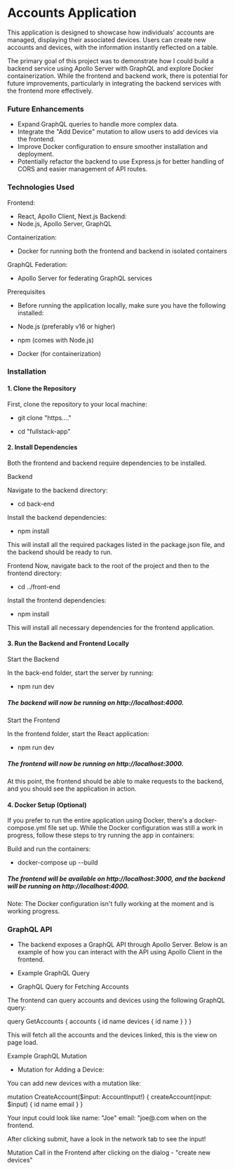 # Accounts Application 

This application is designed to showcase how individuals' accounts are managed, displaying their associated devices. Users can create new accounts and devices, with the information instantly reflected on a table.

The primary goal of this project was to demonstrate how I could build a backend service using Apollo Server with GraphQL and explore Docker containerization. While the frontend and backend work, there is potential for future improvements, particularly in integrating the backend services with the frontend more effectively.

### Future Enhancements
- Expand GraphQL queries to handle more complex data.
- Integrate the "Add Device" mutation to allow users to add devices via the frontend.
- Improve Docker configuration to ensure smoother installation and deployment.
- Potentially refactor the backend to use Express.js for better handling of CORS and easier management of API routes.

### Technologies Used
Frontend:
- React, Apollo Client, Next.js
Backend:
- Node.js, Apollo Server, GraphQL

Containerization:
- Docker for running both the frontend and backend in isolated containers

GraphQL Federation:
- Apollo Server for federating GraphQL services

Prerequisites
- Before running the application locally, make sure you have the following installed:

- Node.js (preferably v16 or higher)
- npm (comes with Node.js)
- Docker (for containerization)

### Installation

#### 1. Clone the Repository

First, clone the repository to your local machine:

- git clone "https...."

- cd "fullstack-app"

#### 2. Install Dependencies
Both the frontend and backend require dependencies to be installed.

Backend

Navigate to the backend directory:

- cd back-end

Install the backend dependencies:
- npm install

This will install all the required packages listed in the package.json file, and the backend should be ready to run.

 Frontend
Now, navigate back to the root of the project and then to the frontend directory:

- cd ../front-end
  
Install the frontend dependencies:

- npm install

This will install all necessary dependencies for the frontend application.

#### 3. Run the Backend and Frontend Locally

Start the Backend

In the back-end folder, start the server by running:

- npm run dev
  
##### The backend will now be running on http://localhost:4000.

Start the Frontend

In the frontend folder, start the React application:

- npm run dev

##### The frontend will now be running on http://localhost:3000.

At this point, the frontend should be able to make requests to the backend, and you should see the application in action.

#### 4. Docker Setup (Optional)
If you prefer to run the entire application using Docker, there's a docker-compose.yml file set up. While the Docker configuration was still a work in progress, follow these steps to try running the app in containers:

Build and run the containers:

- docker-compose up --build

##### The frontend will be available on http://localhost:3000, and the backend will be running on http://localhost:4000.

Note: The Docker configuration isn't fully working at the moment and is working progress.

### GraphQL API
- The backend exposes a GraphQL API through Apollo Server. Below is an example of how you can interact with the API using Apollo Client in the frontend.

- Example GraphQL Query
- GraphQL Query for Fetching Accounts

The frontend can query accounts and devices using the following GraphQL query:

query GetAccounts {
  accounts {
    id
    name
    devices {
      id
      name
    }
  }
}

This will fetch all the accounts and the devices linked, this is the view on page load.

Example GraphQL Mutation
- Mutation for Adding a Device:

You can add new devices with a mutation like:

  mutation CreateAccount($input: AccountInput!) {
    createAccount(input: $input) {
      id
      name
      email
    }
  }

Your input could look like name: "Joe" email: "joe@.com when on the frontend. 

After clicking submit, have a look in the network tab to see the input! 

Mutation Call in the Frontend after clicking on the dialog - "create new devices"


